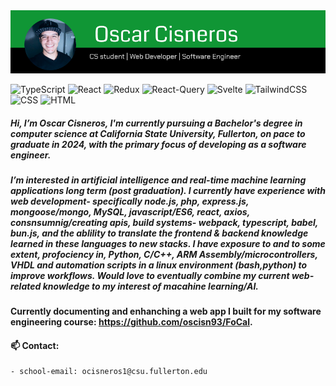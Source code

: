 <img src="/long_banner.png" alt="banner" />

<p>
    <img alt="TypeScript" src="https://img.shields.io/badge/Typescript-3178C6?logo=typescript&logoColor=white&style=for-the-badge" />
    <img alt="React" src="https://img.shields.io/badge/React-61DAFB?logo=react&logoColor=white&style=for-the-badge" />
    <img alt="Redux" src="https://img.shields.io/badge/Redux Toolkit-764ABC?logo=redux&logoColor=black&style=for-the-badge" />
    <img alt="React-Query" src="https://img.shields.io/badge/React Query-FF4154?logo=reactquery&logoColor=white&style=for-the-badge" />
    <img alt="Svelte" src="https://img.shields.io/badge/Svelte-FF3E00?logo=svelte&logoColor=black&style=for-the-badge" />
    <img alt="TailwindCSS" src="https://img.shields.io/badge/tailwind-06B6D4?logo=tailwindcss&logoColor=white&style=for-the-badge" />
    <img alt="CSS" src="https://img.shields.io/badge/CSS-1572B6?logo=css3&logoColor=white&style=for-the-badge" />
    <img alt="HTML" src="https://img.shields.io/badge/HTML-E34F26?logo=html5&logoColor=white&style=for-the-badge" />
</p>
    
##### Hi, I’m Oscar Cisneros, I'm currently pursuing a Bachelor's degree in computer science at California State University, Fullerton, on pace to graduate in 2024, with the primary focus of developing as a software engineer.
##### I’m interested in artificial intelligence and real-time machine learning applications long term (post graduation). I currently have experience with web development- specifically node.js, php, express.js, mongoose/mongo, MySQL, javascript/ES6, react, axios, consnsumnig/creating apis, build systems- webpack, typescript, babel, bun.js, and the ablility to translate the frontend & backend knowledge learned in these languages to new stacks. I have exposure to and to some extent, profociency in, Python, C/C++, ARM Assembly/microcontrollers, VHDL and automation scripts in a linux environment (bash,python) to improve  workflows. Would love to eventually combine my current web-related knowledge to my interest of macahine learning/AI.
#### Currently documenting and enhanching a web app I built for my software engineering course: https://github.com/oscisn93/FoCal.
#### 📫 Contact:
    - school-email: ocisneros1@csu.fullerton.edu
